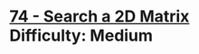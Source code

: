 # [74 - Search a 2D Matrix](https://leetcode.com/problems/search-a-2d-matrix/) </br> Difficulty: Medium